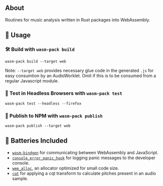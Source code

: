 ## About

Routines for music analysis written in Rust packages into WebAssembly.

## 🚴 Usage

### 🛠️ Build with `wasm-pack build`

```
wasm-pack build --target web
```

Note: `--target web` provides necessary glue code in the generated `.js` for easy consumtion by an AudioWorklet. Omit if this is to be consumed from a regular Javascript module.

### 🔬 Test in Headless Browsers with `wasm-pack test`

```
wasm-pack test --headless --firefox
```

### 🎁 Publish to NPM with `wasm-pack publish`

```
wasm-pack publish --target web
```

## 🔋 Batteries Included

- [`wasm-bindgen`](https://github.com/rustwasm/wasm-bindgen) for communicating
  between WebAssembly and JavaScript.
- [`console_error_panic_hook`](https://github.com/rustwasm/console_error_panic_hook)
  for logging panic messages to the developer console.
- [`wee_alloc`](https://github.com/rustwasm/wee_alloc), an allocator optimized
  for small code size.
- [`cqt`]("https://github.com/alexjago/cqt") for applying a cqt transform to calculate
  pitches present in an audio sample.
